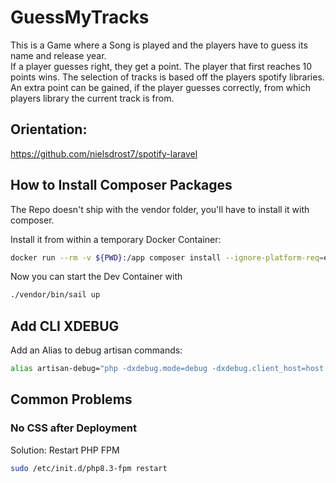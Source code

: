 # GuessMyTracks

This is a Game where a Song is played and the players have to guess its name and release year.  
If a player guesses right, they get a point. The player that first reaches 10 points wins.
The selection of tracks is based off the players spotify libraries. 
An extra point can be gained, if the player guesses correctly, from which players library the current track is from.


## Orientation:
https://github.com/nielsdrost7/spotify-laravel

## How to Install Composer Packages

The Repo doesn't ship with the vendor folder, you'll have to install it with composer.

Install it from within a temporary Docker Container:

```bash
docker run --rm -v ${PWD}:/app composer install --ignore-platform-req=ext-pcntl
```

Now you can start the Dev Container with

```bash
./vendor/bin/sail up
```

## Add CLI XDEBUG

Add an Alias to debug artisan commands:

```bash
alias artisan-debug="php -dxdebug.mode=debug -dxdebug.client_host=host.docker.internal -dxdebug.client_port=9003 -dxdebug.start_with_request=yes artisan"
```

## Common Problems

### No CSS after Deployment

Solution: Restart PHP FPM

```sh
sudo /etc/init.d/php8.3-fpm restart
```
